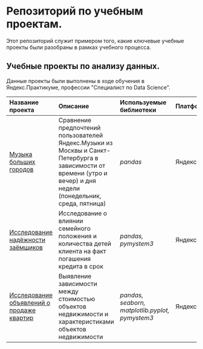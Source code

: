 # Репозиторий по учебным проектам.

Этот репозиторий служит примером того, какие ключевые учебные проекты были разобраны в рамках учебного процесса.

## Учебные проекты по анализу данных.

Данные проекты были выполнены в ходе обучения в Яндекс.Практикуме, профессии "Специалист по Data Science".

| Название проекта | Описание | Используемые библиотеки | Платформа | 
| :---------------------- | :---------------------- | :---------------------- | :---------------------- |
| [Музыка больших городов](Music_of_big_cities) | Сравнение предпочтений пользователей Яндекс.Музыки из Москвы и Санкт-Петербурга в зависимости от времени (утро и вечер) и дня недели (понедельник, среда, пятница)| *pandas* |  Яндекс.Практикум  |
| [Исследование надёжности заёмщиков](Investigation_of_the_reliability_of_borrowers) | Исследование о влиянии семейного положения и количества детей клиента на факт погашения кредита в срок| *pandas, pymystem3* |  Яндекс.Практикум  |
| [Исследование объявлений о продаже квартир](Research_of_ads_for_the_sale_of_apartments) | Выявление зависимости между стоимостью объектов недвижимости и характеристиками объектов недвижимости| *pandas, seaborn, matplotlib.pyplot, pymystem3* |  Яндекс.Практикум  |

